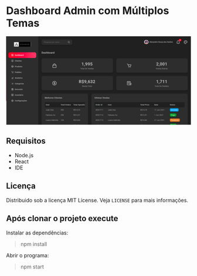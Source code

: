 # Dashboard Admin com Múltiplos Temas
![img](./alexandre-orm.png)

## Requisitos
- Node.js 
- React
- IDE

## Licença
Distribuido sob a licença MIT License. Veja `LICENSE` para mais informações.

## Após clonar o projeto execute
Instalar as dependências:
>npm install

Abrir o programa:
>npm start
